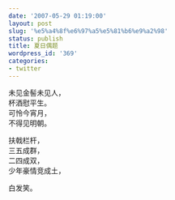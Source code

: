 ```yaml
---
date: '2007-05-29 01:19:00'
layout: post
slug: '%e5%a4%8f%e6%97%a5%e5%81%b6%e9%a2%98'
status: publish
title: 夏日偶题
wordpress_id: '369'
categories:
- twitter
---
```


未见金髻未见人，  
杯酒慰平生。  
可怜今宵月，  
不得见明朝。

































































































































































































































































































































































































扶戟栏杆，  
三五成群，  
二四成双，  
少年豪情竞成土，































































































































































































































































































































































































































































































  
白发笑。
